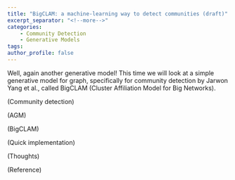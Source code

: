 ```yaml
---
title: "BigCLAM: a machine-learning way to detect communities (draft)"
excerpt_separator: "<!--more-->"
categories:
	- Community Detection
	- Generative Models
tags:
author_profile: false
---
```


Well, again another generative model! This time we will look at a simple generative model for graph, specifically for community detection by Jarwon Yang et al., called BigCLAM (Cluster Affiliation Model for Big Networks). 

(Community detection)

(AGM)

(BigCLAM)

(Quick implementation)

(Thoughts)

(Reference)





